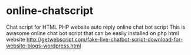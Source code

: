 online-chatscript
=================

Chat script for HTML PHP website  auto reply online chat bot script
This is awasome online chat bot script that can be easily installed on php html website
http://getwebscript.com/fake-live-chatbot-script-download-for-website-blogs-wordpress.html

